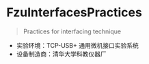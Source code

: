 # FzuInterfacesPractices
> Practices for interfacing technique



- 实验环境：TCP-USB+ 通用微机接口实验系统
- 设备制造商：清华大学科教仪器厂